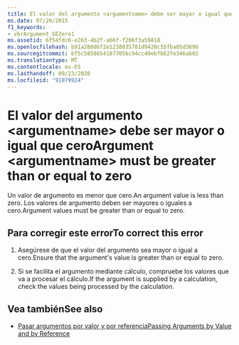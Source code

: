 ```yaml
---
title: El valor del argumento <argumentname> debe ser mayor o igual que cero
ms.date: 07/20/2015
f1_keywords:
- vbrArgument_GEZero1
ms.assetid: 6f54fdc6-e263-4b2f-a66f-f206f3a59818
ms.openlocfilehash: b91a280d6f2e1238035781d9420c55fba05d3696
ms.sourcegitcommit: bf5c5850654187705bc94cc40ebfb62fe346ab02
ms.translationtype: MT
ms.contentlocale: es-ES
ms.lasthandoff: 09/23/2020
ms.locfileid: "91079924"
---
```

# <a name="argument-argumentname-must-be-greater-than-or-equal-to-zero"></a><span data-ttu-id="eb68e-102">El valor del argumento \<argumentname> debe ser mayor o igual que cero</span><span class="sxs-lookup"><span data-stu-id="eb68e-102">Argument \<argumentname> must be greater than or equal to zero</span></span>

<span data-ttu-id="eb68e-103">Un valor de argumento es menor que cero.</span><span class="sxs-lookup"><span data-stu-id="eb68e-103">An argument value is less than zero.</span></span> <span data-ttu-id="eb68e-104">Los valores de argumento deben ser mayores o iguales a cero.</span><span class="sxs-lookup"><span data-stu-id="eb68e-104">Argument values must be greater than or equal to zero.</span></span>  
  
## <a name="to-correct-this-error"></a><span data-ttu-id="eb68e-105">Para corregir este error</span><span class="sxs-lookup"><span data-stu-id="eb68e-105">To correct this error</span></span>  
  
1. <span data-ttu-id="eb68e-106">Asegúrese de que el valor del argumento sea mayor o igual a cero.</span><span class="sxs-lookup"><span data-stu-id="eb68e-106">Ensure that the argument's value is greater than or equal to zero.</span></span>  
  
2. <span data-ttu-id="eb68e-107">Si se facilita el argumento mediante cálculo, compruebe los valores que va a procesar el cálculo.</span><span class="sxs-lookup"><span data-stu-id="eb68e-107">If the argument is supplied by a calculation, check the values being processed by the calculation.</span></span>  
  
## <a name="see-also"></a><span data-ttu-id="eb68e-108">Vea también</span><span class="sxs-lookup"><span data-stu-id="eb68e-108">See also</span></span>

- [<span data-ttu-id="eb68e-109">Pasar argumentos por valor y por referencia</span><span class="sxs-lookup"><span data-stu-id="eb68e-109">Passing Arguments by Value and by Reference</span></span>](../programming-guide/language-features/procedures/passing-arguments-by-value-and-by-reference.md)
